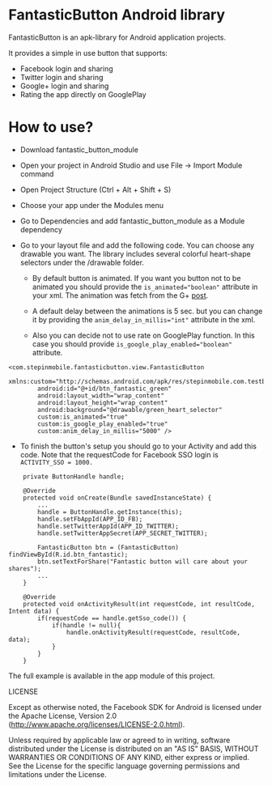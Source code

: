 FantasticButton Android library
=====

FantasticButton is an apk-library for Android application projects.

It provides a simple in use button that supports:
- Facebook login and sharing
- Twitter login and sharing
- Google+ login and sharing
- Rating the app directly on GooglePlay

# How to use?

- Download fantastic_button_module
- Open your project in Android Studio and use File -> Import Module command
- Open Project Structure (Ctrl + Alt + Shift + S)
- Choose your app under the Modules menu
- Go to Dependencies and add fantastic_button_module as a Module dependency

- Go to your layout file and add the following code. You can choose any drawable you want.
The library includes several colorful heart-shape selectors under the /drawable folder.

  * By default button is animated. If you want you button not to be animated you should provide the ```is_animated="boolean"``` attribute in your xml. 
The animation was fetch from the G+ [post](https://plus.google.com/+CyrilMottier/posts/FABaJhRMCuy).

  * A default delay between the animations is 5 sec. but you can change it by providing
the ```anim_delay_in_millis="int"``` attribute in the xml.

  * Also you can decide not to use rate on GooglePlay function. In this case you should
provide ``` is_google_play_enabled="boolean" ``` attribute.

```android
<com.stepinmobile.fantasticbutton.view.FantasticButton
        xmlns:custom="http://schemas.android.com/apk/res/stepinmobile.com.testbutton"
        android:id="@+id/btn_fantastic_green"
        android:layout_width="wrap_content"
        android:layout_height="wrap_content"
        android:background="@drawable/green_heart_selector"
        custom:is_animated="true"
        custom:is_google_play_enabled="true"
        custom:anim_delay_in_millis="5000" />
```

- To finish the button's setup you should go to your Activity and add this code. Note that
the requestCode for Facebook SSO login is ``` ACTIVITY_SSO = 1000.```

```android
	private ButtonHandle handle;

	@Override
    protected void onCreate(Bundle savedInstanceState) {
    	...
		handle = ButtonHandle.getInstance(this);
        handle.setFbAppId(APP_ID_FB);
        handle.setTwitterAppId(APP_ID_TWITTER);
        handle.setTwitterAppSecret(APP_SECRET_TWITTER);

        FantasticButton btn = (FantasticButton) findViewById(R.id.btn_fantastic);
        btn.setTextForShare("Fantastic button will care about your shares");
        ...
    }

    @Override
    protected void onActivityResult(int requestCode, int resultCode, Intent data) {
        if(requestCode == handle.getSso_code()) {
            if(handle != null){
                handle.onActivityResult(requestCode, resultCode, data);
            }
        }
    }
```
The full example is available in the app module of this project.

LICENSE

Except as otherwise noted, the Facebook SDK for Android is licensed under the Apache License, Version 2.0 (http://www.apache.org/licenses/LICENSE-2.0.html).

Unless required by applicable law or agreed to in writing, software distributed under the License is distributed on an "AS IS" BASIS, WITHOUT WARRANTIES OR CONDITIONS OF ANY KIND, either express or implied.  See the License for the specific language governing permissions and limitations under the License.
